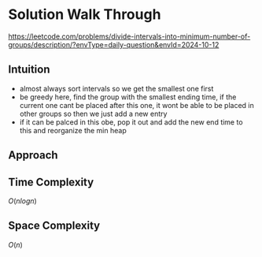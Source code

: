 # Solution Walk Through
https://leetcode.com/problems/divide-intervals-into-minimum-number-of-groups/description/?envType=daily-question&envId=2024-10-12

## Intuition
- almost always sort intervals so we get the smallest one first
- be greedy here, find the group with the smallest ending time, if the current one cant be placed after this one, it wont be able to be placed in other groups so then we just add a new entry
- if it can be palced in this obe, pop it out and add the new end time to this and reorganize the min heap

## Approach

## Time Complexity
$O(nlogn)$

## Space Complexity
$O(n)$



